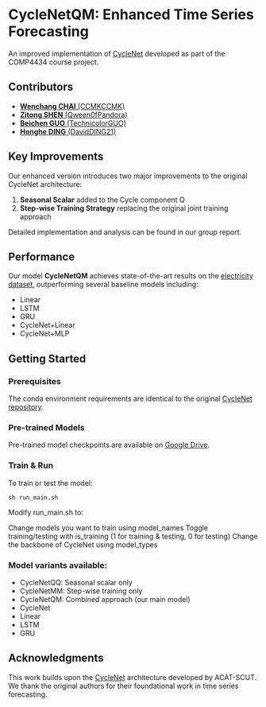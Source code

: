 # CycleNetQM: Enhanced Time Series Forecasting

An improved implementation of [CycleNet](https://github.com/ACAT-SCUT/CycleNet) developed as part of the COMP4434 course project.

## Contributors

- [**Wenchang CHAI** (CCMKCCMK)](https://github.com/CCMKCCMK)
- [**Zitong SHEN** (Qween0fPandora)](https://github.com/Qween0fPandora)
- [**Beichen GUO** (TechnicolorGUO)](https://github.com/TechnicolorGUO)
- [**Honghe DING** (DavidDING21)](https://github.com/DavidDING21)

## Key Improvements

Our enhanced version introduces two major improvements to the original CycleNet architecture:

1. **Seasonal Scalar** added to the Cycle component Q
2. **Step-wise Training Strategy** replacing the original joint training approach

Detailed implementation and analysis can be found in our group report.

## Performance

Our model **CycleNetQM** achieves state-of-the-art results on the [electricity dataset](https://drive.google.com/file/d/1bNbw1y8VYp-8pkRTqbjoW-TA-G8T0EQf/view), outperforming several baseline models including:

- Linear
- LSTM
- GRU
- CycleNet+Linear
- CycleNet+MLP

## Getting Started

### Prerequisites

The conda environment requirements are identical to the original [CycleNet repository](https://github.com/ACAT-SCUT/CycleNet).

### Pre-trained Models

Pre-trained model checkpoints are available on [Google Drive](https://drive.google.com/file/d/1hQkVfMomVv1VSVVTVM2ZX1Cqo3Ve0Qe1/view?usp=sharing).

### Train & Run
To train or test the model:

```sh run_main.sh```

Modify run_main.sh to:

Change models you want to train using model_names
Toggle training/testing with is_training (1 for training & testing, 0 for testing)
Change the backbone of CycleNet using model_types

### Model variants available:

 - CycleNetQQ: Seasonal scalar only
 - CycleNetMM: Step-wise training only
 - CycleNetQM: Combined approach (our main model)
 - CycleNet
 - Linear
 - LSTM
 - GRU

## Acknowledgments

This work builds upon the [CycleNet](https://github.com/ACAT-SCUT/CycleNet) architecture developed by ACAT-SCUT. We thank the original authors for their foundational work in time series forecasting.
